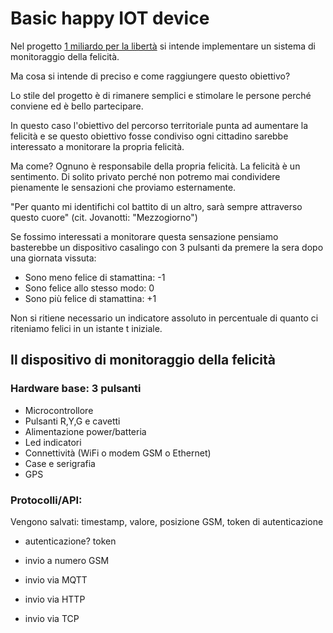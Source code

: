 # Basic happy IOT device

Nel progetto [1 miliardo per la libertà](https://github.com/feroda/1) si intende implementare un sistema di monitoraggio della felicità.

Ma cosa si intende di preciso e come raggiungere questo obiettivo?

Lo stile del progetto è di rimanere semplici e stimolare le persone perché conviene ed è bello partecipare.

In questo caso l'obiettivo del percorso territoriale punta ad aumentare la felicità
e se questo obiettivo fosse condiviso ogni cittadino sarebbe interessato a monitorare la propria felicità.

Ma come? Ognuno è responsabile della propria felicità. La felicità è un sentimento. Di solito privato perché
non potremo mai condividere pienamente le sensazioni che proviamo esternamente.

"Per quanto mi identifichi col battito di un altro, sarà sempre attraverso questo cuore" (cit. Jovanotti: "Mezzogiorno")

Se fossimo interessati a monitorare questa sensazione pensiamo basterebbe un dispositivo casalingo
con 3 pulsanti da premere la sera dopo una giornata vissuta:

- Sono meno felice di stamattina: -1
- Sono felice allo stesso modo: 0
- Sono più felice di stamattina: +1

Non si ritiene necessario un indicatore assoluto in percentuale di quanto ci riteniamo felici in un istante t iniziale.

## Il dispositivo di monitoraggio della felicità

### Hardware base: 3 pulsanti

- Microcontrollore
- Pulsanti R,Y,G e cavetti
- Alimentazione power/batteria
- Led indicatori
- Connettività (WiFi o modem GSM o Ethernet)
- Case e serigrafia
- GPS

### Protocolli/API:

Vengono salvati: timestamp, valore, posizione GSM, token di autenticazione

- autenticazione? token

- invio a numero GSM
- invio via MQTT
- invio via HTTP
- invio via TCP

